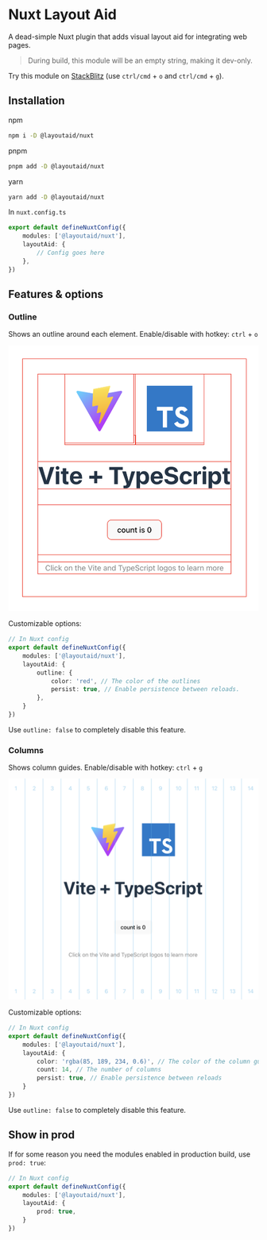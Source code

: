 # Nuxt Layout Aid

A dead-simple Nuxt plugin that adds visual layout aid for integrating web pages.

> During build, this module will be an empty string, making it dev-only.

Try this module on [StackBlitz](https://stackblitz.com/edit/nuxt-starter-g2dehnh1?embed=1&file=app.vue) (use `ctrl/cmd` + `o` and `ctrl/cmd` + `g`).

## Installation

npm

```bash
npm i -D @layoutaid/nuxt
```

pnpm

```bash
pnpm add -D @layoutaid/nuxt
```

yarn

```bash
yarn add -D @layoutaid/nuxt
```

In `nuxt.config.ts`

```typescript
export default defineNuxtConfig({
    modules: ['@layoutaid/nuxt'],
    layoutAid: {
        // Config goes here
    },
})
```

## Features & options

### Outline

Shows an outline around each element. Enable/disable with hotkey: `ctrl` + `o`

![Outline demo](../../.github/assets/outline.png)

Customizable options:

```typescript
// In Nuxt config
export default defineNuxtConfig({
    modules: ['@layoutaid/nuxt'],
    layoutAid: {
        outline: {
            color: 'red', // The color of the outlines
            persist: true, // Enable persistence between reloads.
        },
    }
})
```
Use `outline: false` to completely disable this feature.

### Columns

Shows column guides. Enable/disable with hotkey: `ctrl` + `g`

![Columns demo](../../.github/assets/columns.png)

Customizable options:

```typescript
// In Nuxt config
export default defineNuxtConfig({
    modules: ['@layoutaid/nuxt'],
    layoutAid: {
        color: 'rgba(85, 189, 234, 0.6)', // The color of the column guides
        count: 14, // The number of columns
        persist: true, // Enable persistence between reloads
    }
})
```
Use `outline: false` to completely disable this feature.

## Show in prod

If for some reason you need the modules enabled in production build, use `prod: true`:

```typescript
// In Nuxt config
export default defineNuxtConfig({
    modules: ['@layoutaid/nuxt'],
    layoutAid: {
        prod: true,
    }
})
```
